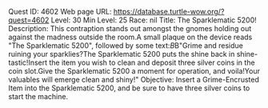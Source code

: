 Quest ID: 4602
Web page URL: https://database.turtle-wow.org/?quest=4602
Level: 30
Min Level: 25
Race: nil
Title: The Sparklematic 5200!
Description: This contraption stands out amongst the gnomes holding out against the madness outside the room.A small plaque on the device reads "The Sparklematic 5200", followed by some text:$B$B"Grime and residue ruining your sparklies?The Sparklematic 5200 puts the shine back in shine-tastic!Insert the item you wish to clean and deposit three silver coins in the coin slot.Give the Sparklematic 5200 a moment for operation, and voila!Your valuables will emerge clean and shiny!"
Objective: Insert a Grime-Encrusted Item into the Sparklematic 5200, and be sure to have three silver coins to start the machine.
